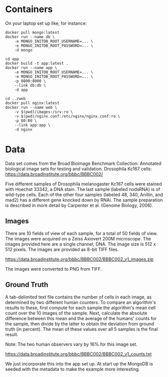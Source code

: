 
# Containers

On your laptop set up like, for instance:

    docker pull mongo:latest
    docker run --name db \
        -e MONGO_INITDB_ROOT_USERNAME=... \
        -e MONGO_INITDB_ROOT_PASSWORD=... \
        -d mongo

    cd app
    docker build -t app:latest .
    docker run --name app \
        -e MONGO_INITDB_ROOT_USERNAME=... \
        -e MONGO_INITDB_ROOT_PASSWORD=... \
        -p 8000:8000 \
        --link db:db \
        -d app

    cd ../web
    docker pull nginx:latest
    docker run --name web \
        -v $(pwd)/images:/srv:ro \
        -v $(pwd)/nginx.conf:/etc/nginx/nginx.conf:ro \
        -p 80:80 \
        --link app:app \
        -d nginx

# Data

Data set comes from the Broad Bioimage Benchmark Collection:
Annotated biological image sets for testing and validation.
Drosophila Kc167 cells:
<https://data.broadinstitute.org/bbbc/BBBC002/>

Five different samples of Drosophila melanogaster Kc167 cells were stained with Hoechst 33342, a DNA stain.
The last sample (labeled nodsRNA) is of wild-type cells.
Each of the other four samples (labeled 48, 340, Anillin, and mad2) has a different gene knocked down by RNAi.
The sample preparation is described in more detail by Carpenter et al. (Genome Biology, 2006).

## Images

There are 10 fields of view of each sample, for a total of 50 fields of view.
The images were acquired on a Zeiss Axiovert 200M microscope.
The images provided here are a single channel, DNA.
The image size is 512 x 512 pixels.
The images are provided as 8-bit TIFF files.

<https://data.broadinstitute.org/bbbc/BBBC002/BBBC002_v1_images.zip>

The images were converted to PNG from TIFF.

## Ground Truth

A tab-delimited text file contains the number of cells in each image, as determined by two different human counters.
To compare an algorithm's results to these, first compute for each sample the algorithm's mean cell count over the 10 images of the sample.
Next, calculate the absolute difference between this mean and the average of the humans' counts for the sample, then divide by the latter to obtain the deviation from ground truth (in percent).
The mean of these values over all 5 samples is the final result.

Note: The two human observers vary by 16% for this image set.

<https://data.broadinstitute.org/bbbc/BBBC002/BBBC002_v1_counts.txt>

We just incorporate this into the app set up.
At start up the MongoDB is seeded with the metadata to make the example more interesting.



